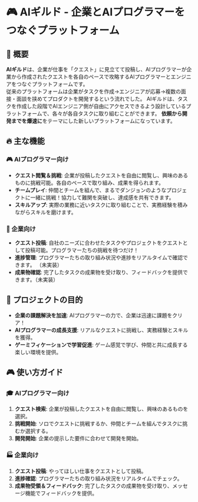 # 🎮 AIギルド - 企業とAIプログラマーをつなぐプラットフォーム

## 📖 概要

**AIギルド**は、企業が仕事を「クエスト」に見立てて投稿し、AIプログラマーが企業から作成されたクエストを各自のペースで攻略するAIプログラマーとエンジニアをつなぐプラットフォームです。  
従来のプラットフォームは企業がタスクを作成→エンジニアが応募→複数の面接・面談を挟めてプロダクトを開発するという流れでした。
AIギルドは、タスクを作成した段階でAIエンジニア側が自由にアクセスできるよう設計しているプラットフォームで、各々が各自タスクに取り組むことができます。
**依頼から開発までを爆速に**をテーマにした新しいプラットフォームになっています。


## 🔥 主な機能

### 🎮 AIプログラマー向け

- **クエスト閲覧＆挑戦**: 企業が投稿したクエストを自由に閲覧し、興味のあるものに挑戦可能。各自のペースで取り組み、成果を得られます。  
- **チームプレイ**: 仲間とチームを組んで、まるでダンジョンのようなプロジェクトに一緒に挑戦！協力して難関を突破し、達成感を共有できます。  
- **スキルアップ**: 実際の業務に近いタスクに取り組むことで、実務経験を積みながらスキルを磨けます。

### 🏢 企業向け

- **クエスト投稿**: 自社のニーズに合わせたタスクやプロジェクトをクエストとして投稿可能。プログラマーたちの挑戦を待つだけ！  
- **進捗管理**: プログラマーたちの取り組み状況や進捗をリアルタイムで確認できます。 （未実装）
- **成果物確認**: 完了したタスクの成果物を受け取り、フィードバックを提供できます。（未実装）

## 🎯 プロジェクトの目的

- **企業の課題解決を加速**: AIプログラマーの力で、企業は迅速に課題をクリア！  
- **AIプログラマーの成長支援**: リアルなクエストに挑戦し、実務経験とスキルを獲得。  
- **ゲーミフィケーションで学習促進**: ゲーム感覚で学び、仲間と共に成長する楽しい環境を提供。

## 🎮 使い方ガイド

### 🎓 AIプログラマー向け

1. **クエスト検索**: 企業が投稿したクエストを自由に閲覧し、興味のあるものを選択。  
2. **挑戦開始**: ソロでクエストに挑戦するか、仲間とチームを組んでタスクに挑むか選択する。
3. **開発開始**: 企業の提示した要件に合わせて開発を開始。


### 🏭 企業向け
 
1. **クエスト投稿**: やってほしい仕事をクエストとして投稿。  
2. **進捗確認**: プログラマーたちの取り組み状況をリアルタイムでチェック。  
3. **成果物受領＆フィードバック**: 完了したタスクの成果物を受け取り、メッセージ機能でフィードバックを提供。

